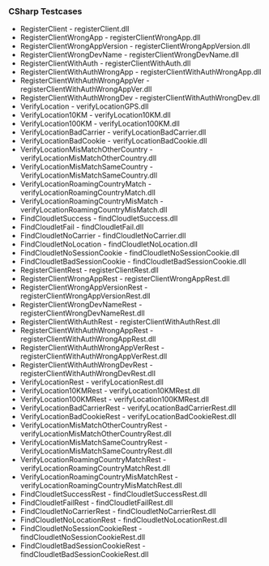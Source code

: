 ### CSharp Testcases
* RegisterClient - registerClient.dll
* RegisterClientWrongApp - registerClientWrongApp.dll
* RegisterClientWrongAppVersion - registerClientWrongAppVersion.dll
* RegisterClientWrongDevName - registerClientWrongDevName.dll
* RegisterClientWithAuth - registerClientWithAuth.dll
* RegisterClientWithAuthWrongApp - registerClientWithAuthWrongApp.dll
* RegisterClientWithAuthWrongAppVer - registerClientWithAuthWrongAppVer.dll
* RegisterClientWithAuthWrongDev - registerClientWithAuthWrongDev.dll
* VerifyLocation - verifyLocationGPS.dll
* VerifyLocation10KM - verifyLocation10KM.dll
* VerifyLocation100KM - verifyLocation100KM.dll
* VerifyLocationBadCarrier - verifyLocationBadCarrier.dll
* VerifyLocationBadCookie - verifyLocationBadCookie.dll
* VerifyLocationMisMatchOtherCountry - verifyLocationMisMatchOtherCountry.dll
* VerifyLocationMisMatchSameCountry - VerifyLocationMisMatchSameCountry.dll
* VerifyLocationRoamingCountryMatch - verifyLocationRoamingCountryMatch.dll
* VerifyLocationRoamingCountryMisMatch - verifyLocationRoamingCountryMisMatch.dll
* FindCloudletSuccess - findCloudletSuccess.dll
* FindCloudletFail - findCloudletFail.dll
* FindCloudletNoCarrier - findCloudletNoCarrier.dll
* FindCloudletNoLocation - findCloudletNoLocation.dll
* FindCloudletNoSessionCookie - findCloudletNoSessionCookie.dll
* FindCloudletBadSessionCookie - findCloudletBadSessionCookie.dll
* RegisterClientRest - registerClientRest.dll
* RegisterClientWrongAppRest - registerClientWrongAppRest.dll
* RegisterClientWrongAppVersionRest - registerClientWrongAppVersionRest.dll
* RegisterClientWrongDevNameRest - registerClientWrongDevNameRest.dll
* RegisterClientWithAuthRest - registerClientWithAuthRest.dll
* RegisterClientWithAuthWrongAppRest - registerClientWithAuthWrongAppRest.dll
* RegisterClientWithAuthWrongAppVerRest - registerClientWithAuthWrongAppVerRest.dll
* RegisterClientWithAuthWrongDevRest - registerClientWithAuthWrongDevRest.dll
* VerifyLocationRest - verifyLocationRest.dll
* VerifyLocation10KMRest - verifyLocation10KMRest.dll
* VerifyLocation100KMRest - verifyLocation100KMRest.dll
* VerifyLocationBadCarrierRest - verifyLocationBadCarrierRest.dll
* VerifyLocationBadCookieRest - verifyLocationBadCookieRest.dll
* VerifyLocationMisMatchOtherCountryRest - verifyLocationMisMatchOtherCountryRest.dll
* VerifyLocationMisMatchSameCountryRest - VerifyLocationMisMatchSameCountryRest.dll
* VerifyLocationRoamingCountryMatchRest - verifyLocationRoamingCountryMatchRest.dll
* VerifyLocationRoamingCountryMisMatchRest - verifyLocationRoamingCountryMisMatchRest.dll
* FindCloudletSuccessRest - findCloudletSuccessRest.dll
* FindCloudletFailRest - findCloudletFailRest.dll
* FindCloudletNoCarrierRest - findCloudletNoCarrierRest.dll
* FindCloudletNoLocationRest - findCloudletNoLocationRest.dll
* FindCloudletNoSessionCookieRest - findCloudletNoSessionCookieRest.dll
* FindCloudletBadSessionCookieRest - findCloudletBadSessionCookieRest.dll